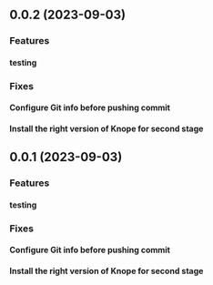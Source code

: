 ## 0.0.2 (2023-09-03)

### Features

#### testing

### Fixes

#### Configure Git info before pushing commit

#### Install the right version of Knope for second stage

## 0.0.1 (2023-09-03)

### Features

#### testing

### Fixes

#### Configure Git info before pushing commit

#### Install the right version of Knope for second stage
